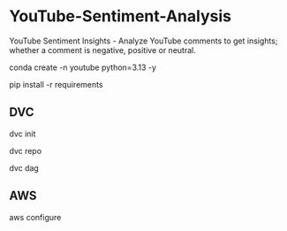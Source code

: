 # YouTube-Sentiment-Analysis
YouTube Sentiment Insights - Analyze YouTube comments to get insights; whether a comment is negative, positive or neutral.

conda create -n youtube python=3.13 -y

pip install -r requirements


## DVC

dvc init

dvc repo

dvc dag



## AWS

aws configure
